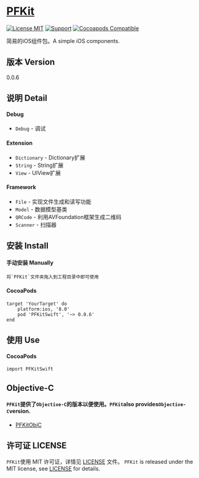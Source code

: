 [PFKit](https://github.com/PFei-He/PFKitSwift)
===

[![License MIT](https://img.shields.io/badge/license-MIT-green.svg)](https://raw.githubusercontent.com/PFei-He/PFKitSwift/master/LICENSE)
[![Support](https://img.shields.io/badge/support-iOS%207%2B%20-blue.svg?style=flat)](https://www.apple.com/nl/ios/)
[![Cocoapods Compatible](https://img.shields.io/cocoapods/v/PFKitSwift.svg)](https://img.shields.io/cocoapods/v/PFKitSwift.svg)

简易的iOS组件包。A simple iOS components.

版本 Version
---
0.0.6

说明 Detail
---
#### Debug
* `Debug`               - 调试

#### Extension
* `Dictionary`          - Dictionary扩展
* `String`              - String扩展
* `View`                - UIView扩展

#### Framework
* `File`                - 实现文件生成和读写功能
* `Model`               - 数据模型基类
* `QRCode`              - 利用AVFoundation框架生成二维码
* `Scanner`             - 扫描器

安装 Install
--- 
#### 手动安装 Manually
```
将`PFKit`文件夹拖入到工程目录中即可使用
```

#### CocoaPods
```
target 'YourTarget' do
    platform:ios, '8.0'
    pod 'PFKitSwift', '~> 0.0.6'
end
```

使用 Use
---
#### CocoaPods
```
import PFKitSwift
```
 
Objective-C
---
#### `PFKit`提供了`Objective-C`的版本以便使用。`PFKit`also provides`Objective-C`version.
* [PFKitObjC](https://github.com/PFei-He/PFKitObjC)
 
许可证 LICENSE
---
`PFKit`使用 MIT 许可证，详情见 [LICENSE](https://raw.githubusercontent.com/PFei-He/PFKitSwift/master/LICENSE) 文件。
`PFKit` is released under the MIT license, see [LICENSE](https://raw.githubusercontent.com/PFei-He/PFKitSwift/master/LICENSE) for details.
